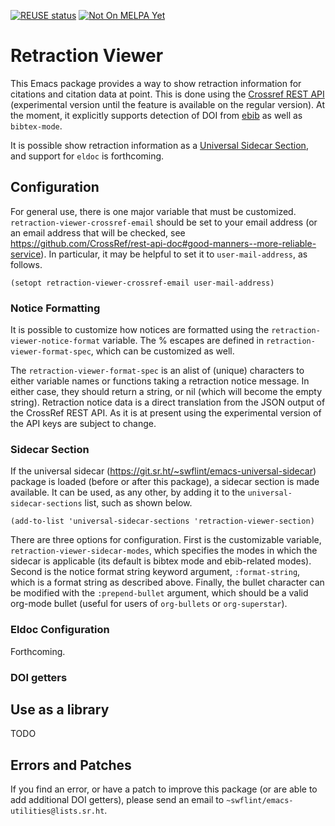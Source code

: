[![REUSE status](https://api.reuse.software/badge/git.sr.ht/~swflint/retraction-viewer)](https://api.reuse.software/info/git.sr.ht/~swflint/retraction-viewer)
[![Not On MELPA Yet](https://melpa.org/packages/retraction-viewer-badge.svg)](https://melpa.org/#/retraction-viewer)

# Retraction Viewer

This Emacs package provides a way to show retraction information for citations and citation data at point.
This is done using the [Crossref REST API](https://www.crossref.org/documentation/retrieve-metadata/rest-api/) (experimental version until the feature is available on the regular version).
At the moment, it explicitly supports detection of DOI from [ebib](http://joostkremers.github.io/ebib/) as well as `bibtex-mode`.

It is possible show retraction information as a [Universal Sidecar Section](https://git.sr.ht/~swflint/emacs-universal-sidecar), and support for `eldoc` is forthcoming.

## Configuration

For general use, there is one major variable that must be customized.
`retraction-viewer-crossref-email` should be set to your email address (or an email address that will be checked, see https://github.com/CrossRef/rest-api-doc#good-manners--more-reliable-service).
In particular, it may be helpful to set it to `user-mail-address`, as follows.

```elisp
(setopt retraction-viewer-crossref-email user-mail-address)
```

### Notice Formatting

It is possible to customize how notices are formatted using the `retraction-viewer-notice-format` variable.
The % escapes are defined in `retraction-viewer-format-spec`, which can be customized as well.

The `retraction-viewer-format-spec` is an alist of (unique) characters to either variable names or functions taking a retraction notice message.
In either case, they should return a string, or nil (which will become the empty string).
Retraction notice data is a direct translation from the JSON output of the CrossRef REST API.
As it is at present using the experimental version of the API keys are subject to change.

### Sidecar Section

If the universal sidecar (https://git.sr.ht/~swflint/emacs-universal-sidecar) package is loaded (before or after this package), a sidecar section is made available.
It can be used, as any other, by adding it to the `universal-sidecar-sections` list, such as shown below.

```elisp
(add-to-list 'universal-sidecar-sections 'retraction-viewer-section)
```

There are three options for configuration.
First is the customizable variable, `retraction-viewer-sidecar-modes`, which specifies the modes in which the sidecar is applicable (its default is bibtex mode and ebib-related modes).
Second is the notice format string keyword argument, `:format-string`, which is a format string as described above.
Finally, the bullet character can be modified with the `:prepend-bullet` argument, which should be a valid org-mode bullet (useful for users of `org-bullets` or `org-superstar`).

### Eldoc Configuration

Forthcoming.

### DOI getters

## Use as a library

TODO

## Errors and Patches

If you find an error, or have a patch to improve this package (or are able to add additional DOI getters), please send an email to `~swflint/emacs-utilities@lists.sr.ht`.
